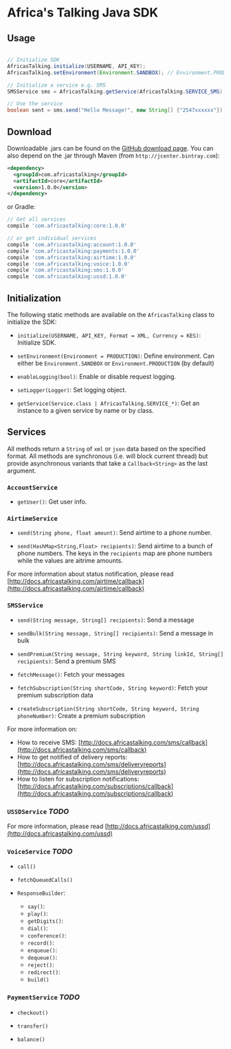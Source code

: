# Africa's Talking Java SDK



## Usage

```java

// Initialize SDK
AfricasTalking.initialize(USERNAME, API_KEY);
AfricasTalking.setEnvironment(Environment.SANDBOX); // Environment.PRODUCTION by default

// Initialize a service e.g. SMS
SMSService sms = AfricasTalking.getService(AfricasTalking.SERVICE_SMS);

// Use the service
boolean sent = sms.send("Hello Message!", new String[] {"2547xxxxxx"});


```



## Download

Downloadable .jars can be found on the [GitHub download page](releases).
You can also depend on the .jar through Maven (from `http://jcenter.bintray.com`):
```xml
<dependency>
  <groupId>com.africastalking</groupId>
  <artifactId>core</artifactId>
  <version>1.0.0</version>
</dependency>
```
or Gradle:
```groovy
// Get all services
compile 'com.africastalking:core:1.0.0'

// or get individual services
compile 'com.africastalking:account:1.0.0'
compile 'com.africastalking:payments:1.0.0'
compile 'com.africastalking:airtime:1.0.0'
compile 'com.africastalking:voice:1.0.0'
compile 'com.africastalking:sms:1.0.0'
compile 'com.africastalking:ussd:1.0.0'

```

## Initialization

The following static methods are available on the `AfricasTalking` class to initialize the SDK:

- `initialize(USERNAME, API_KEY, Format = XML, Currency = KES)`: Initialize SDK.

- `setEnvironment(Environment = PRODUCTION)`: Define environment. Can either be `Environment.SANDBOX` or `Environment.PRODUCTION` (by default)

- `enableLogging(bool)`: Enable or disable request logging.

- `setLogger(Logger)`: Set logging object.

- `getService(Service.class | AfricasTalking.SERVICE_*)`: Get an instance to a given service by name or by class.

## Services

All methods return a `String` of `xml` or `json` data based on the specified format. All methods are synchronous (i.e. will block current thread) but provide asynchronous variants that take a `Callback<String>` as the last argument.

### `AccountService`

- `getUser()`: Get user info.

### `AirtimeService`

- `send(String phone, float amount)`: Send airtime to a phone number.

- `send(HashMap<String,Float> recipients)`: Send airtime to a bunch of phone numbers. The keys in the `recipients` map are phone numbers while the values are aitrime amounts.

For more information about status notification, please read [http://docs.africastalking.com/airtime/callback](http://docs.africastalking.com/airtime/callback)

### `SMSService`

- `send(String message, String[] recipients)`: Send a message

- `sendBulk(String message, String[] recipients)`: Send a message in bulk
    
- `sendPremium(String message, String keyword, String linkId, String[] recipients)`: Send a premium SMS

- `fetchMessage()`: Fetch your messages
    
- `fetchSubscription(String shortCode, String keyword)`: Fetch your premium subscription data

- `createSubscription(String shortCode, String keyword, String phoneNumber)`: Create a premium subscription

For more information on: 

- How to receive SMS: [http://docs.africastalking.com/sms/callback](http://docs.africastalking.com/sms/callback)
- How to get notified of delivery reports: [http://docs.africastalking.com/sms/deliveryreports](http://docs.africastalking.com/sms/deliveryreports)
- How to listen for subscription notifications: [http://docs.africastalking.com/subscriptions/callback](http://docs.africastalking.com/subscriptions/callback)

### `USSDService` *TODO*

For more information, please read [http://docs.africastalking.com/ussd](http://docs.africastalking.com/ussd)


### `VoiceService` *TODO*

- `call()`

- `fetchQueuedCalls()`

- `ResponseBuilder`:

    - `say()`:
    - `play()`:
    - `getDigits()`:
    - `dial()`:
    - `conference()`:
    - `record()`:
    - `enqueue()`:
    - `dequeue()`:
    - `reject()`:
    - `redirect()`:
    - `build()`

### `PaymentService` *TODO*

- `checkout()`

- `transfer()`

- `balance()`
